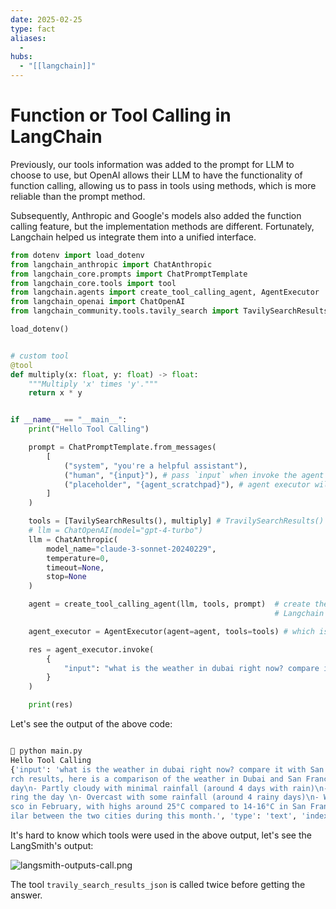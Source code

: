```yaml
---
date: 2025-02-25
type: fact
aliases:
  -
hubs:
  - "[[langchain]]"
---
```


# Function or Tool Calling in LangChain

Previously, our tools information was added to the prompt for LLM to choose to use, but OpenAI allows their LLM to have the functionality of function calling, allowing us to pass in tools using methods, which is more reliable than the prompt method.

Subsequently, Anthropic and Google's models also added the function calling feature, but the implementation methods are different. Fortunately, Langchain helped us integrate them into a unified interface.

```py
from dotenv import load_dotenv
from langchain_anthropic import ChatAnthropic
from langchain_core.prompts import ChatPromptTemplate
from langchain_core.tools import tool
from langchain.agents import create_tool_calling_agent, AgentExecutor
from langchain_openai import ChatOpenAI
from langchain_community.tools.tavily_search import TavilySearchResults

load_dotenv()


# custom tool
@tool
def multiply(x: float, y: float) -> float:
    """Multiply 'x' times 'y'."""
    return x * y


if __name__ == "__main__":
    print("Hello Tool Calling")

    prompt = ChatPromptTemplate.from_messages(
        [
            ("system", "you're a helpful assistant"),
            ("human", "{input}"), # pass `input` when invoke the agent executor
            ("placeholder", "{agent_scratchpad}"), # agent executor will take care of `agent_scratchpad` insides
        ]
    )

    tools = [TavilySearchResults(), multiply] # TravilySearchResults() is a tool that let LLM to search online
    # llm = ChatOpenAI(model="gpt-4-turbo")
    llm = ChatAnthropic(
        model_name="claude-3-sonnet-20240229", 
        temperature=0,
        timeout=None,
        stop=None
    )

    agent = create_tool_calling_agent(llm, tools, prompt)  # create the agent that has calling tools functionality,
                                                           # Langchain provides unified interface for different models

    agent_executor = AgentExecutor(agent=agent, tools=tools) # which is mainly while and take care of lots of things for us

    res = agent_executor.invoke(
        {
            "input": "what is the weather in dubai right now? compare it with San Fransisco, output should in in celsious",
        }
    )

    print(res)
```

Let's see the output of the above code:

```sh

 python main.py
Hello Tool Calling
{'input': 'what is the weather in dubai right now? compare it with San Fransisco, output should in in celsious', 'output': [{'text': '\n\nBased on the sea
rch results, here is a comparison of the weather in Dubai and San Francisco in February 2025:\n\nDubai:\n- Average temperature: Around 23-25°C during the 
day\n- Partly cloudy with minimal rainfall (around 4 days with rain)\n- Winds around 25-35 kph\n\nSan Francisco:\n- Average temperature: Around 14-16°C du
ring the day \n- Overcast with some rainfall (around 4 rainy days)\n- Winds around 15-25 kph\n\nSo in summary, Dubai is quite a bit warmer than San Franci
sco in February, with highs around 25°C compared to 14-16°C in San Francisco. Dubai also has less cloud cover and rainfall. The wind speeds are fairly sim
ilar between the two cities during this month.', 'type': 'text', 'index': 0}]}
```

It's hard to know which tools were used in the above output, let's see the LangSmith's output:

![langsmith-outputs-call.png](../assets/imgs/langsmith-outputs-call.png)

The tool `travily_search_results_json` is called twice before getting the answer.



